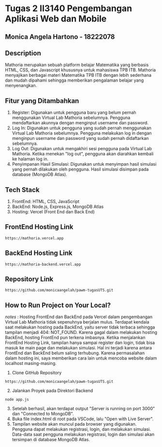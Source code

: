 # Tugas 2 II3140 Pengembangan Aplikasi Web dan Mobile
## Monica Angela Hartono - 18222078

## Description
Mathoria merupakan sebuah platform belajar Matematika yang berbasis HTML, CSS, dan Javascript khususnya untuk mahasiswa TPB ITB. Mathoria menyajikan berbagai materi Matematika TPB ITB dengan lebih sederhana dan mudah dipahami sehingga memberikan pengalaman belajar yang menyenangkan.

## Fitur yang Ditambahkan
1. Register: Digunakan untuk pengguna baru yang belum pernah menggunakan Virtual Lab Mathoria sebelumnya. Pengguna mendaftarkan akunnya dengan menginput username dan password.
2. Log In: Digunakan untuk pengguna yang sudah pernah menggunakan Virtual Lab Mathoria sebelumnya. Pengguna melakukan log in dengan menginpun username dan password yang sudah pernah didaftarkan sebelumnya.
3. Log Out: Digunakan untuk mengakhiri sesi pengguna pada Virtual Lab Mathoria. Ketika menekan "log out", pengguna akan diarahkan kembali ke halaman log in.
4. Penyimpanan Hasil Simulasi: Digunakan untuk menyimpan hasil simulasi yang pernah dilakukan oleh pengguna. Hasil simulasi disimpan pada database (MongoDB Atlas).

## Tech Stack
1. FrontEnd: HTML, CSS, JavaScript
2. BackEnd: Node.js, Express.js, MongoDB Atlas
3. Hosting: Vercel (Front End dan Back End)

## FrontEnd Hosting Link
```
https://mathoria.vercel.app
```

## BackEnd Hosting Link
```
https://mathoria-backend.vercel.app
```

## Repository Link
```
https://github.com/monicaangelah/pawm-tugasUTS.git
```

## How to Run Project on Your Local?
*notes* : Hosting FrontEnd dan BackEnd pada Vercel dalam pengembangan Virtual Lab Mathoria tidak sepenuhnya berjalan mulus. Terdapat kendala saat melakukan hosting pada BackEnd, yaitu server tidak terbaca sehingga tampilan menjadi 404: NOT_FOUND. Karena gagal dalam melakukan hosting BackEnd, hosting FrontEnd pun terkena imbasnya. Ketika menjalankan FrontEnd Hosting Link, tampilan hanya sampai register dan login, tidak bisa masuk ke main page dan melakukan simulasi. Hal ini terjadi karena antara FrontEnd dan BackEnd belum saling terhubung. Karena permasalahan dalam hosting ini, saya memberikan cara lain untuk mencoba website dalam localhost masing-masing.
1. Clone GitHub Repository
```
https://github.com/monicaangelah/pawm-tugasUTS.git
```
2. Jalankan Proyek pada Direktori Backend
```
node app.js
```
3. Setelah berhasil, akan terdapat output "Server is running on port 3000" dan "Connected to MongoDB".
4. Buka file index.html di root pada VSCode, lalu "Open with Live Server".
5. Tampilan website akan muncul pada browser yang digunakan. Pengguna dapat melakukan registrasi, login, dan melakukan simulasi. Data-data saat pengguna melakukan registrasi, login dan simulasi akan tersimpan di database MongoDB Atlas. 
